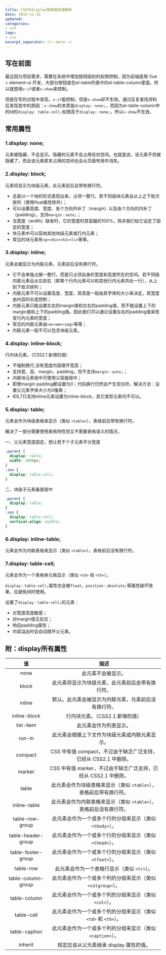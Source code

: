 ```yaml
---
title: CSS中display常用属性值解析
date: 2019-12-25
updated:
categories:
- css
tags:
- css
excerpt_separator: <!--more-->
---
```


## 写在前面

最近因为项目需求，需要在系统中增加按钮级别的权限控制。因为前端是用 Vue + element-ui 开发，大部分按钮是在el-table列表中的el-table-column里面，所以就想用`v-if`或者`v-show`来控制。

但是在写的过程中发现，`v-if`能控制，但是`v-show`却不生效。通过反复查找资料后发现其中的原因：`v-show`的本质是`display: none;`，而因为el-table-column中的td的`display: table-cell;`权限高于`display: none;`，所以`v-show`不生效。

<!--more-->

## 常用属性

### 1.display: none;

元素被隐藏，不会显示。隐藏的元素不会占用任何空间。也就是说，该元素不但被隐藏了，而且该元素原本占用的空间也会从页面布局中消失。

### 2.display: block;

元素将显示为块级元素，此元素前后会带有换行符。

* 总是以一个块的形式表现出来，占领一整行。若干同级块元素会从上之下依次排列（使用float属性除外）；
* 可以设置高度、宽度、各个方向外补丁（margin）以及各个方向的内补丁（padding）。支持`margin：auto;`；
* 当宽度（width）缺省时，它的宽度时其容器的100%，除非我们给它设定了固定的宽度；
* 块元素中可以容纳其他块级元素或行内元素；
* 常见的块元素有`<p><div><h1><li>`等等。

### 3.display: inline;

元素会被显示为内联元素，元素前后没有换行符。

* 它不会单独占据一整行，而是只占领自身的宽度和高度所在的空间。若干同级内联元素会从左到右（即某个行内元素可以和其他行内元素共处一行），从上到下依次排列；
* 内联元素不可以设置高度、宽度，其高度一般由其字体的大小来决定，其宽度由内容的长度控制；
* 内联元素只能设置左右的margin值和左右的padding值，而不能设置上下的margin值和上下的padding值。因此我们可以通过设置左右的padding值来改变行内元素的宽度；
* 常见的内联元素由`<a><em><img>`等等；
* 内联元素一般不可以包含块级元素。

### 4.display: inline-block;

行内块元素。（CSS2.1 新增的值）

* 不强制换行,没有宽度内容撑开宽高；
* 支持宽、高、margin、padding，但不支持`margin：auto;`；
* 内联块元素居中可使用父容器居中；
* 即使margin padding都设置为0；代码换行仍然会产生空白符，解决方法：设置父元素字体大小为0像素；
* IE6,7只支持inline元素设置为inline-block，其它类型元素均不可以。

### 5.display: table;

元素会作为块级表格来显示（类似 `<table>`），表格前后带有换行符。

解决了一部分需要使用表格特性但又不需要表格语义的情况，

一、父元素宽度固定，想让若干个子元素平分宽度

```css
.parent {
  display: table;
  width: 1000px;
}
.son {
  display: table-cell;
}
```

二、块级子元素垂直居中

```css
.parent {
  display: table;
}
.son {
  display: table-cell;
  vertical-align: middle;
}
```

### 6.display: inline-table;

元素会作为内联表格来显示（类似 `<table>`），表格前后没有换行符。

### 7.display: table-cell;

元素会作为一个表格单元格显示（类似 `<td>` 和 `<th>`）。

`display：table-cell;`属性也会被`float`，`position：absolute;`等属性破坏效果，应避免同时使用。

设置了`display：table-cell;`的元素：

* 对宽度高度敏感；
* 对margin值无反应；
* 响应padding属性；
* 内容溢出时会自动撑开父元素。

## 附：display所有属性

值 | 描述
:-:|:-:
none | 此元素不会被显示。 |
block | 此元素将显示为块级元素，此元素前后会带有换行符。 |
inline | 默认。此元素会被显示为内联元素，元素前后没有换行符。 |
inline-block | 行内块元素。（CSS2.1 新增的值） |
list-item | 此元素会作为列表显示。 |
run-in | 此元素会根据上下文作为块级元素或内联元素显示。 |
compact | CSS 中有值 compact，不过由于缺乏广泛支持，已经从 CSS2.1 中删除。 |
marker | CSS 中有值 marker，不过由于缺乏广泛支持，已经从 CSS2.1 中删除。 |
table | 此元素会作为块级表格来显示（类似 `<table>`），表格前后带有换行符。 |
inline-table | 此元素会作为内联表格来显示（类似 `<table>`），表格前后没有换行符。 |
table-row-group | 此元素会作为一个或多个行的分组来显示（类似 `<tbody>`）。 |
table-header-group | 此元素会作为一个或多个行的分组来显示（类似 `<thead>`）。 |
table-footer-group | 此元素会作为一个或多个行的分组来显示（类似 `<tfoot>`）。 |
table-row | 此元素会作为一个表格行显示（类似 `<tr>`）。 |
table-column-group | 此元素会作为一个或多个列的分组来显示（类似 `<colgroup>`）。 |
table-column | 此元素会作为一个或多个列的分组来显示（类似 `<col>`）。 |
table-cell | 此元素会作为一个或多个列的分组来显示（类似 `<td>` 和 `<th>`）。 |
table-caption | 此元素会作为一个或多个列的分组来显示（类似 `<caption>`）。 |
inherit | 规定应该从父元素继承 display 属性的值。 |
